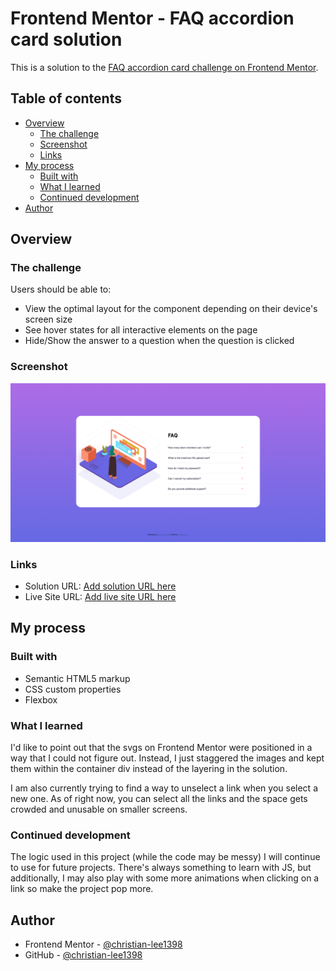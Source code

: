 # Frontend Mentor - FAQ accordion card solution

This is a solution to the [FAQ accordion card challenge on Frontend Mentor](https://www.frontendmentor.io/challenges/faq-accordion-card-XlyjD0Oam).

## Table of contents

- [Overview](#overview)
  - [The challenge](#the-challenge)
  - [Screenshot](#screenshot)
  - [Links](#links)
- [My process](#my-process)
  - [Built with](#built-with)
  - [What I learned](#what-i-learned)
  - [Continued development](#continued-development)
- [Author](#author)


## Overview

### The challenge

Users should be able to:

- View the optimal layout for the component depending on their device's screen size
- See hover states for all interactive elements on the page
- Hide/Show the answer to a question when the question is clicked

### Screenshot

![Design preview for the FAQ accordion card coding challenge](./images/desktop-preview.png)

### Links

- Solution URL: [Add solution URL here](https://your-solution-url.com)
- Live Site URL: [Add live site URL here](https://your-live-site-url.com)

## My process

### Built with

- Semantic HTML5 markup
- CSS custom properties
- Flexbox

### What I learned

I'd like to point out that the svgs on Frontend Mentor were positioned in a way that I could not figure out. Instead, I just staggered the images and kept them within the container div instead of the layering in the solution. 

I am also currently trying to find a way to unselect a link when you select a new one. As of right now, you can select all the links and the space gets crowded and unusable on smaller screens.


### Continued development

The logic used in this project (while the code may be messy) I will continue to use for future projects. There's always something to learn with JS, but additionally, I may also play with some more animations when clicking on a link so make the project pop more.


## Author

- Frontend Mentor - [@christian-lee1398](https://www.frontendmentor.io/profile/christian-lee1398)
- GitHub - [@christian-lee1398](https://github.com/christian-lee1398)


